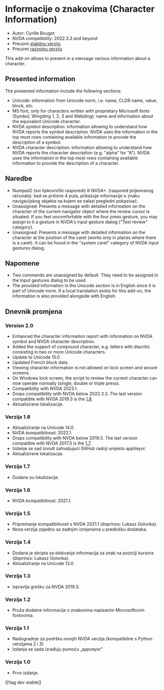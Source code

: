 # Informacije o znakovima (Character Information) #

* Autor: Cyrille Bougot
* NVDA compatibility: 2022.3.3 and beyond
* Preuzmi [stabilnu verziju][1]
* Preuzmi [razvojnu verziju][2]

This add-on allows to present in a message various information about a
character.

## Presented information

The presented information include the following sections:

* Unicode: information from Unicode norm, i.e. name, CLDR name, value,
  block, etc.
* MS font, only for characters written with proprietary Microsoft fonts
  (Symbol, Wingding 1, 2, 3 and Webding): name and information about the
  equivalent Unicode character.
* NVDA symbol description: information allowing to understand how NVDA
  reports the symbol description. NVDA uses the information in the top most
  rows containing available information to provide the description of a
  symbol.
* NVDA character description: information allowing to understand how NVDA
  reports the character description (e.g. "alpha" for "A"). NVDA uses the
  information in the top most rows containing available information to
  provide the description of a character.


## Naredbe

* Numpad2 (svi tipkovnički rasporedi) ili NVDA+. (raspored prijenosnog
  računala): kad se pritisne 4 puta, prikazuje informacije o znaku
  navigacijskog objekta na kojem se nalazi pregledni pokazivač.
* Unassigned: Presents a message with detailed information on the character
  of the current navigator object where the review cursor is situated. If
  you feel uncomfortable with the four press gesture, you may assign to it a
  gesture in NVDA's input gesture dialog ("Text review" category).
* Unassigned: Presents a message with detailed information on the character
  at the position of the caret (works only in places where there is a
  caret). It can be found in the "system caret" category of NVDA input
  gestures dialog.

## Napomene

* Two commands are unassigned by default. They need to be assigned in the
  Input gestures dialog to be used.
* The provided information in the Unicode section is in English since it is
  part of Unicode norm. If a local translation exists for this add-on, the
  information is also provided alongside with English.


## Dnevnik promjena

### Version 2.0


* Enhanced the character information report with information on NVDA symbol
  and NVDA character description.
* Added the support of compound character, e.g. letters with diacritic
  consisting in two or more Unicode characters.
* Update to Unicode 15.0
* Updated French block data.
* Viewing character information is not allowed on lock screen and secure
  screens.
* On Windows lock screen, the script to review the current character can now
  operate normally (single, double or triple press).
* Compatibility with NVDA 2023.1.
* Drops compatibility with NVDA below 2022.3.3. The last version compatible
  with NVDA 2019.3 is the [1.8][downloadVersion1.8].
* Aktualizirane lokalizacije.

### Verzija 1.8

* Aktualiziranje na Unicode 14.0.
* NVDA kompatibilnost: 2022.1.
* Drops compatibility with NVDA below 2019.3. The last version compatible
  with NVDA 2017.3 is the [1.7][downloadVersion1.7].
* Izdanje se sad izvodi zahvaljujući GitHub radnji umjesto appVeyor.
* Aktualizirane lokalizacije.

### Verzija 1.7

* Dodane su lokalizacije.

### Verzija 1.6

* NVDA kompatibilnost: 2021.1.

### Verzija 1.5

* Pripremanje kompatibilnosti s NVDA 2021.1 (doprinos: Lukasz Golonka).
* Nova verzija zajedno sa zadnjim izmjenama u predlošku dodataka.

### Verzija 1.4

* Dodana je skripta za dobivanje informacija za znak na poziciji kursora
  (doprinos: Lukasz Golonka).
* Aktualiziranje na Unicode 13.0.

### Verzija 1.3

* Ispravlja grešku za NVDA 2019.3.


### Verzija 1.2

* Pruža dodatne informacije o znakovima napisanim Microsoftovim fontovima.


### Verzija 1.1

* Nadogradnje za podršku novijih NVDA verzija (kompatibilne s Python
  verzijama 2 i 3)
* Izdanja se sada izrađuju pomoću „appveyor”


### Verzija 1.0

* Prvo izdanje.

[[!tag dev stable]]

[1]: https://addons.nvda-project.org/files/get.php?file=chari

[2]: https://addons.nvda-project.org/files/get.php?file=chari-dev

[downloadVersion1.7]:
https://github.com/CyrilleB79/charInfo/releases/download/V1.7/charInfo-1.7.nvda-addon

[downloadVersion1.8]:
https://github.com/CyrilleB79/charInfo/releases/download/V1.8/charInfo-1.8.nvda-addon
